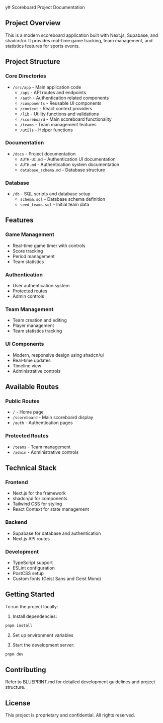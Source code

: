 y# Scoreboard Project Documentation

## Project Overview
This is a modern scoreboard application built with Next.js, Supabase, and shadcn/ui. It provides real-time game tracking, team management, and statistics features for sports events.

## Project Structure

### Core Directories
- `/src/app` - Main application code
  - `/api` - API routes and endpoints
  - `/auth` - Authentication related components
  - `/components` - Reusable UI components
  - `/context` - React context providers
  - `/lib` - Utility functions and validations
  - `/scoreboard` - Main scoreboard functionality
  - `/teams` - Team management features
  - `/utils` - Helper functions

### Documentation
- `/docs` - Project documentation
  - `AUTH-UI.md` - Authentication UI documentation
  - `AUTH.md` - Authentication system documentation
  - `database_schema.md` - Database structure

### Database
- `/db` - SQL scripts and database setup
  - `schema.sql` - Database schema definition
  - `seed_teams.sql` - Initial team data

## Features

### Game Management
- Real-time game timer with controls
- Score tracking
- Period management
- Team statistics

### Authentication
- User authentication system
- Protected routes
- Admin controls

### Team Management
- Team creation and editing
- Player management
- Team statistics tracking

### UI Components
- Modern, responsive design using shadcn/ui
- Real-time updates
- Timeline view
- Administrative controls

## Available Routes

### Public Routes
- `/` - Home page
- `/scoreboard` - Main scoreboard display
- `/auth` - Authentication pages

### Protected Routes
- `/teams` - Team management
- `/admin` - Administrative controls

## Technical Stack

### Frontend
- Next.js for the framework
- shadcn/ui for components
- Tailwind CSS for styling
- React Context for state management

### Backend
- Supabase for database and authentication
- Next.js API routes

### Development
- TypeScript support
- ESLint configuration
- PostCSS setup
- Custom fonts (Geist Sans and Geist Mono)

## Getting Started

To run the project locally:

1. Install dependencies:
```bash
pnpm install
```

2. Set up environment variables

3. Start the development server:
```bash
pnpm dev
```

## Contributing

Refer to BLUEPRINT.md for detailed development guidelines and project structure.

## License

This project is proprietary and confidential. All rights reserved.